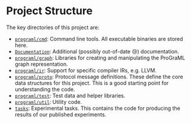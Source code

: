 # Project Structure

The key directories of this project are:

* [`programl/cmd`](/programl/cmd): Command line tools. All executable binaries are stored here.
* [`Documentation`](/Documentation): Additional (possibly out-of-date 😢) documentation.
* [`programl/graph`](/programl/graph): Libraries for creating and manipulating the ProGraML graph representation.
* [`programl/ir`](/programl/ir): Support for specific compiler IRs, e.g. LLVM.
* [`programl/proto`](/programl/proto): Protocol message definitions. These define the core data structures for this project.
  This is a good starting point for understanding the code.
* [`programl/test`](/programl/test): Test data and helper libraries.
* [`programl/util`](/programl/util): Utility code.
* [`tasks`](/tasks): Experimental tasks. This contains the code for producing the results of our published
  experiments.
